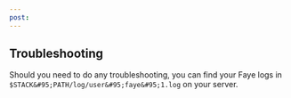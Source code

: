 ```yaml
---
post: 
---
```


## Troubleshooting
Should you need to do any troubleshooting, you can find your Faye logs in `$STACK&#95;PATH/log/user&#95;faye&#95;1.log` on your server.
